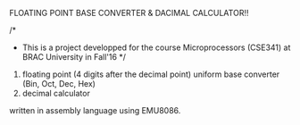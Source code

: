 FLOATING POINT BASE CONVERTER & DACIMAL CALCULATOR!!

/*
 * This is a project developped for the course Microprocessors (CSE341) at BRAC University in Fall'16
*/


1. floating point (4 digits after the decimal point) uniform base converter (Bin, Oct, Dec, Hex) 
2. decimal calculator

written in assembly language using EMU8086.

